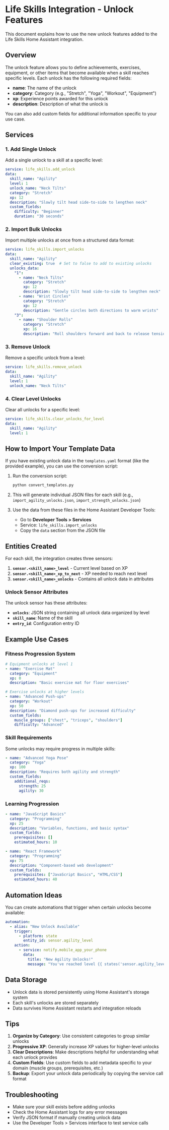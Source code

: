 # Life Skills Integration - Unlock Features

This document explains how to use the new unlock features added to the Life Skills Home Assistant integration.

## Overview

The unlock feature allows you to define achievements, exercises, equipment, or other items that become available when a skill reaches specific levels. Each unlock has the following required fields:

- **name**: The name of the unlock
- **category**: Category (e.g., "Stretch", "Yoga", "Workout", "Equipment")
- **xp**: Experience points awarded for this unlock
- **description**: Description of what the unlock is

You can also add custom fields for additional information specific to your use case.

## Services

### 1. Add Single Unlock

Add a single unlock to a skill at a specific level:

```yaml
service: life_skills.add_unlock
data:
  skill_name: "Agility"
  level: 1
  unlock_name: "Neck Tilts"
  category: "Stretch"
  xp: 12
  description: "Slowly tilt head side-to-side to lengthen neck"
  custom_fields:
    difficulty: "Beginner"
    duration: "30 seconds"
```

### 2. Import Bulk Unlocks

Import multiple unlocks at once from a structured data format:

```yaml
service: life_skills.import_unlocks
data:
  skill_name: "Agility"
  clear_existing: true  # Set to false to add to existing unlocks
  unlocks_data:
    "1":
      - name: "Neck Tilts"
        category: "Stretch"
        xp: 12
        description: "Slowly tilt head side-to-side to lengthen neck"
      - name: "Wrist Circles"
        category: "Stretch"
        xp: 12
        description: "Gentle circles both directions to warm wrists"
    "3":
      - name: "Shoulder Rolls"
        category: "Stretch"
        xp: 16
        description: "Roll shoulders forward and back to release tension"
```

### 3. Remove Unlock

Remove a specific unlock from a level:

```yaml
service: life_skills.remove_unlock
data:
  skill_name: "Agility"
  level: 1
  unlock_name: "Neck Tilts"
```

### 4. Clear Level Unlocks

Clear all unlocks for a specific level:

```yaml
service: life_skills.clear_unlocks_for_level
data:
  skill_name: "Agility"
  level: 1
```

## How to Import Your Template Data

If you have existing unlock data in the `templates.yaml` format (like the provided example), you can use the conversion script:

1. Run the conversion script:
   ```bash
   python convert_templates.py
   ```

2. This will generate individual JSON files for each skill (e.g., `import_agility_unlocks.json`, `import_strength_unlocks.json`)

3. Use the data from these files in the Home Assistant Developer Tools:
   - Go to **Developer Tools > Services**
   - Service: `life_skills.import_unlocks`
   - Copy the `data` section from the JSON file

## Entities Created

For each skill, the integration creates three sensors:

1. **`sensor.<skill_name>_level`** - Current level based on XP
2. **`sensor.<skill_name>_xp_to_next`** - XP needed to reach next level
3. **`sensor.<skill_name>_unlocks`** - Contains all unlock data in attributes

### Unlock Sensor Attributes

The unlock sensor has these attributes:

- **`unlocks`**: JSON string containing all unlock data organized by level
- **`skill_name`**: Name of the skill
- **`entry_id`**: Configuration entry ID

## Example Use Cases

### Fitness Progression System

```yaml
# Equipment unlocks at level 1
- name: "Exercise Mat"
  category: "Equipment"
  xp: 0
  description: "Basic exercise mat for floor exercises"

# Exercise unlocks at higher levels
- name: "Advanced Push-ups"
  category: "Workout"
  xp: 50
  description: "Diamond push-ups for increased difficulty"
  custom_fields:
    muscle_groups: ["chest", "triceps", "shoulders"]
    difficulty: "Advanced"
```

### Skill Requirements

Some unlocks may require progress in multiple skills:

```yaml
- name: "Advanced Yoga Pose"
  category: "Yoga"
  xp: 100
  description: "Requires both agility and strength"
  custom_fields:
    additional_reqs:
      strength: 25
      agility: 30
```

### Learning Progression

```yaml
- name: "JavaScript Basics"
  category: "Programming"
  xp: 25
  description: "Variables, functions, and basic syntax"
  custom_fields:
    prerequisites: []
    estimated_hours: 10

- name: "React Framework"
  category: "Programming"
  xp: 75
  description: "Component-based web development"
  custom_fields:
    prerequisites: ["JavaScript Basics", "HTML/CSS"]
    estimated_hours: 40
```

## Automation Ideas

You can create automations that trigger when certain unlocks become available:

```yaml
automation:
  - alias: "New Unlock Available"
    trigger:
      - platform: state
        entity_id: sensor.agility_level
    action:
      - service: notify.mobile_app_your_phone
        data:
          title: "New Agility Unlocks!"
          message: "You've reached level {{ states('sensor.agility_level') }}! Check your new unlocks."
```

## Data Storage

- Unlock data is stored persistently using Home Assistant's storage system
- Each skill's unlocks are stored separately
- Data survives Home Assistant restarts and integration reloads

## Tips

1. **Organize by Category**: Use consistent categories to group similar unlocks
2. **Progressive XP**: Generally increase XP values for higher-level unlocks
3. **Clear Descriptions**: Make descriptions helpful for understanding what each unlock provides
4. **Custom Fields**: Use custom fields to add metadata specific to your domain (muscle groups, prerequisites, etc.)
5. **Backup**: Export your unlock data periodically by copying the service call format

## Troubleshooting

- Make sure your skill exists before adding unlocks
- Check the Home Assistant logs for any error messages
- Verify JSON format if manually creating unlock data
- Use the Developer Tools > Services interface to test service calls
